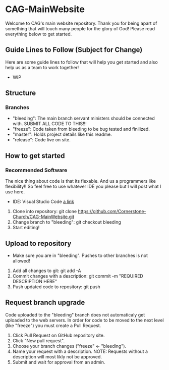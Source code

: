 # CAG-MainWebsite
Welcome to CAG's main website repository. Thank you for being apart of something that will touch many people for the glory of God! Please read everything below to get started.

## Guide Lines to Follow (Subject for Change)
Here are some guide lines to follow that will help you get started and also help us as a team to work together!
 - WIP

## Structure
### Branches
 - "bleeding": The main branch servant ministers should be connected with. SUBMIT ALL CODE TO THIS!!!
 - "freeze": Code taken from bleeding to be bug tested and finilized.
 - "master": Holds project details like this readme.
 - "release": Code live on site.

## How to get started
### Recommended Software
The nice thing about code is that its flexable. And us a programmers like flexibility!! So feel free to use whatever IDE you please but I will post what I use here.
- IDE: Visual Studio Code [a link](https://code.visualstudio.com/)

1. Clone into repository: git clone https://github.com/Cornerstone-Church/CAG-MainWebsite.git
2. Change branch to "bleeding": git checkout bleeding
3. Start editing!
 
## Upload to repository
 - Make sure you are in "bleeding". Pushes to other branches is not allowed!
1. Add all changes to git: git add -A
2. Commit changes with a description: git commit -m "REQUIRED DESCRIPTION HERE"
3. Push updated code to repository: git push

## Request branch upgrade
Code uploaded to the "bleeding" branch does not automaticaly get uploaded to the web servers. In order for code to be moved to the next level (like "freeze") you must create a Pull Request.
1. Click Pull Request on GitHub repository site.
2. Click "New pull request".
3. Choose your branch changes ("freeze" <- "bleeding").
4. Name your request with a description.
NOTE: Requests without a description will most likly not be approved.
5. Submit and wait for approval from an admin.
